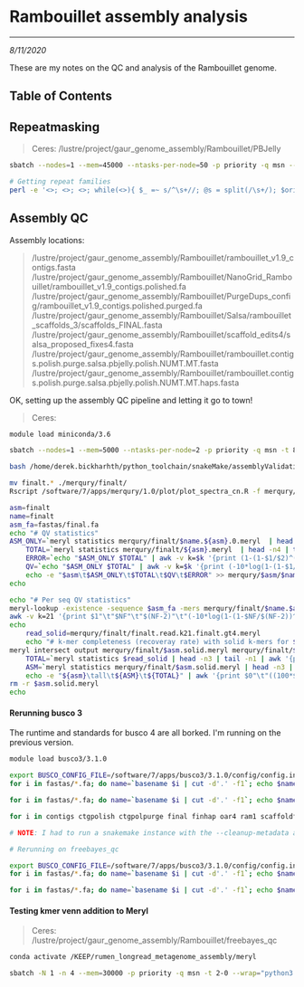 # Rambouillet assembly analysis
---
*8/11/2020*

These are my notes on the QC and analysis of the Rambouillet genome.

## Table of Contents

## Repeatmasking

> Ceres: /lustre/project/gaur_genome_assembly/Rambouillet/PBJelly

```bash
sbatch --nodes=1 --mem=45000 --ntasks-per-node=50 -p priority -q msn --wrap="/lustre/project/rumen_longread_metagenome_assembly/binaries/RepeatMasker/RepeatMasker -pa 50 -q -species sheep -no_is -gff rambouillet.PBJelly.fa"

# Getting repeat families
perl -e '<>; <>; <>; while(<>){ $_ =~ s/^\s+//; @s = split(/\s+/); $orient = ($s[8] eq "+")? "+" : "-"; $qlen = $s[12] - $s[11]; print "$s[4]\t$s[5]\t$s[6]\t$orient\t$s[9]\t$s[10]\t$qlen\n";}' < rambouillet.PBJelly.fa.out > rambouillet.PBJelly.fa.famrepeat.bed
``` 

## Assembly QC

Assembly locations:

>/lustre/project/gaur_genome_assembly/Rambouillet/rambouillet_v1.9_contigs.fasta
>/lustre/project/gaur_genome_assembly/Rambouillet/NanoGrid_Rambouillet/rambouillet_v1.9_contigs.polished.fa
>/lustre/project/gaur_genome_assembly/Rambouillet/PurgeDups_config/rambouillet_v1.9_contigs.polished.purged.fa
>/lustre/project/gaur_genome_assembly/Rambouillet/Salsa/rambouillet_scaffolds_3/scaffolds_FINAL.fasta
>/lustre/project/gaur_genome_assembly/Rambouillet/scaffold_edits4/salsa_proposed_fixes4.fasta
>/lustre/project/gaur_genome_assembly/Rambouillet/rambouillet.contigs.polish.purge.salsa.pbjelly.polish.NUMT.MT.fasta
>/lustre/project/gaur_genome_assembly/Rambouillet/rambouillet.contigs.polish.purge.salsa.pbjelly.polish.NUMT.MT.haps.fasta

OK, setting up the assembly QC pipeline and letting it go to town!

> Ceres:

```bash
module load miniconda/3.6

sbatch --nodes=1 --mem=5000 --ntasks-per-node=2 -p priority -q msn -t 8-0 snakemake --cluster-config ~/python_toolchain/snakeMake/assemblyValidation/cluster.json --cluster "sbatch --nodes={cluster.nodes} --ntasks-per-node={cluster.ntasks-per-node} --mem={cluster.mem} --partition={cluster.partition} -q {cluster.qos} -o {cluster.stdout} -t 8-0" -p --jobs 250 -s ~/python_toolchain/snakeMake/assemblyValidation/assemblyValidation --use-conda

bash /home/derek.bickharhth/python_toolchain/snakeMake/assemblyValidation/scripts/spectra-cn.revised.sh mapped/meryl_db.meryl /lustre/project/gaur_genome_assembly/Rambouillet/rambouillet.contigs.polish.purge.salsa.pbjelly.polish.NUMT.MT.fasta finalt finalt

mv finalt.* ./merqury/finalt/
Rscript /software/7/apps/merqury/1.0/plot/plot_spectra_cn.R -f merqury/finalt/finalt.spectra-asm.hist -o finalt.spectra-asm -z merqury/finalt/finalt.dist_only.hist --pdf

asm=finalt
name=finalt
asm_fa=fastas/final.fa
echo "# QV statistics"
ASM_ONLY=`meryl statistics merqury/finalt/$name.${asm}.0.meryl  | head -n4 | tail -n1 | awk '{print $2}'`
    TOTAL=`meryl statistics merqury/finalt/${asm}.meryl  | head -n4 | tail -n1 | awk '{print $2}'`
    ERROR=`echo "$ASM_ONLY $TOTAL" | awk -v k=$k '{print (1-(1-$1/$2)^(1/k))}'`
    QV=`echo "$ASM_ONLY $TOTAL" | awk -v k=$k '{print (-10*log(1-(1-$1/$2)^(1/k))/log(10))}'`
    echo -e "$asm\t$ASM_ONLY\t$TOTAL\t$QV\t$ERROR" >> merqury/$asm/$name.qv
echo

echo "# Per seq QV statistics"
meryl-lookup -existence -sequence $asm_fa -mers merqury/finalt/$name.$asm.0.meryl/ | \
awk -v k=21 '{print $1"\t"$NF"\t"$(NF-2)"\t"(-10*log(1-(1-$NF/$(NF-2))^(1/k))/log(10))"\t"(1-(1-$NF/$(NF-2))^(1/k))}' > merqury/finalt/$name.$asm.qv
echo
	read_solid=merqury/finalt/finalt.read.k21.finalt.gt4.meryl
    echo "# k-mer completeness (recoveray rate) with solid k-mers for $asm with > $filt counts"
meryl intersect output merqury/finalt/$asm.solid.meryl merqury/finalt/$asm.meryl $read_solid
    TOTAL=`meryl statistics $read_solid | head -n3 | tail -n1 | awk '{print $2}'`
    ASM=`meryl statistics merqury/finalt/$asm.solid.meryl | head -n3 | tail -n1 | awk '{print $2}'`
    echo -e "${asm}\tall\t${ASM}\t${TOTAL}" | awk '{print $0"\t"((100*$3)/$4)}' > merqury/$asm/$name.completeness.stats
rm -r $asm.solid.meryl
echo
```

#### Rerunning busco 3

The runtime and standards for busco 4 are all borked. I'm running on the previous version.

```bash
module load busco3/3.1.0

export BUSCO_CONFIG_FILE=/software/7/apps/busco3/3.1.0/config/config.ini.default
for i in fastas/*.fa; do name=`basename $i | cut -d'.' -f1`; echo $name; mkdir $name"_btemp"; cp -Rp /software/apps/augustus/gcc/64/3.2.3/config $name"_btemp/AUGUSTUS_CONFIG"; done

for i in fastas/*.fa; do name=`basename $i | cut -d'.' -f1`; echo $name; sbatch -N 1 -n 70 --mem=350000 -p priority -q msn --wrap="export AUGUSTUS_CONFIG_PATH=/lustre/project/gaur_genome_assembly/Rambouillet/rambouillet_qc/${name}_btemp/AUGUSTUS_CONFIG; run_BUSCO.py -i $i -o temp_${name} -c 70 -l /reference/data/BUSCO/v3/mammalia_odb9 -m genome"; done

for i in contigs ctgpolish ctgpolpurge final finhap oar4 ram1 scaffoldfixed scaffolds; do echo $i; cp run_temp_$i/short_summary*.txt busco/$i/busco_summary.txt; done

# NOTE: I had to run a snakemake instance with the --cleanup-metadata argument for two of the files

# Rerunning on freebayes_qc

export BUSCO_CONFIG_FILE=/software/7/apps/busco3/3.1.0/config/config.ini.default
for i in fastas/*.fa; do name=`basename $i | cut -d'.' -f1`; echo $name; mkdir $name"_btemp"; cp -Rp /software/apps/augustus/gcc/64/3.2.3/config $name"_btemp/AUGUSTUS_CONFIG"; done

for i in fastas/*.fa; do name=`basename $i | cut -d'.' -f1`; echo $name; sbatch -N 1 -n 70 --mem=350000 -p priority -q msn -t 6-0 --wrap="export AUGUSTUS_CONFIG_PATH=/lustre/project/gaur_genome_assembly/Rambouillet/freebayes_qc/${name}_btemp/AUGUSTUS_CONFIG; run_BUSCO.py -i $i -o temp_${name} -c 70 -l /reference/data/BUSCO/v3/mammalia_odb9 -m genome"; done
```


#### Testing kmer venn addition to Meryl

> Ceres: /lustre/project/gaur_genome_assembly/Rambouillet/freebayes_qc

```bash
conda activate /KEEP/rumen_longread_metagenome_assembly/meryl

sbatch -N 1 -n 4 --mem=30000 -p priority -q msn -t 2-0 --wrap="python3 ~/python_toolchain/sequenceData/merylVennUpset.py -m /lustre/project/rumen_longread_metagenome_assembly/binaries/meryl/build/bin/meryl -o ram_freebayes_comp -d merqury/finalt/finalt.meryl -d merqury/finhap/finhap.meryl -d merqury/freebayes/freebayes.meryl -d merqury/freehap/freehap.meryl -d merqury/freethap/freethap.meryl -d merqury/freetwo/freetwo.meryl -d merqury/ram1/ram1.meryl -d mapped/meryl_db.meryl"
```